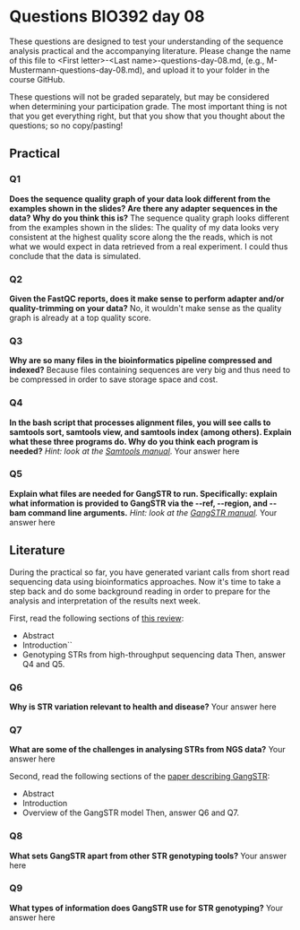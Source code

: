 
# Questions BIO392 day 08
These questions are designed to test your understanding of the sequence analysis practical and the accompanying literature. Please change the name of this file to \<First letter\>-\<Last name\>-questions-day-08.md, (e.g., M-Mustermann-questions-day-08.md), and upload it to your folder in the course GitHub.

These questions will not be graded separately, but may be considered when determining your participation grade. The most important thing is not that you get everything right, but that you show that you thought about the questions; so no copy/pasting!

## Practical

### Q1
**Does the sequence quality graph of your data look different from the examples shown in the slides? Are there any adapter sequences in the data? Why do you think this is?**
The sequence quality graph looks different from the examples shown in the slides: The quality of my data looks very consistent at the highest quality score along the the reads, which is not what we would expect in data retrieved from a real experiment. I could thus conclude that the data is simulated.

### Q2
**Given the FastQC reports, does it make sense to perform adapter and/or quality-trimming on your data?**
No, it wouldn't make sense as the quality graph is already at a top quality score.

### Q3
**Why are so many files in the bioinformatics pipeline compressed and indexed?**
Because files containing sequences are very big and thus need to be compressed in order to save storage space and cost.

### Q4
**In the bash script that processes alignment files, you will see calls to samtools sort, samtools view, and samtools index (among others). Explain what these three programs do. Why do you think each program is needed?**
*Hint: look at the [Samtools manual](http://www.htslib.org/doc/samtools.html)*.
Your answer here

### Q5
**Explain what files are needed for GangSTR to run. Specifically: explain what information is provided to GangSTR via the --ref, --region, and --bam command line arguments.**
*Hint: look at the [GangSTR manual](https://github.com/gymreklab/gangstr).*
Your answer here

## Literature
During the practical so far, you have generated variant calls from short read sequencing data using bioinformatics approaches. Now it's time to take a step back and do some background reading in order to prepare for the analysis and interpretation of the results next week. 

First, read the following sections of [this review](https://www.sciencedirect.com/science/article/pii/S0959437X16301538):
* Abstract
* Introduction``
* Genotyping STRs from high-throughput sequencing data
Then, answer Q4 and Q5.

### Q6
**Why is STR variation relevant to health and disease?**
Your answer here

### Q7
**What are some of the challenges in analysing STRs from NGS data?**
Your answer here

Second, read the following sections of the [paper describing GangSTR](https://academic.oup.com/nar/article/47/15/e90/5518310):
* Abstract
* Introduction
* Overview of the GangSTR model
Then, answer Q6 and Q7.

### Q8
**What sets GangSTR apart from other STR genotyping tools?**
Your answer here

### Q9
**What types of information does GangSTR use for STR genotyping?**
Your answer here
